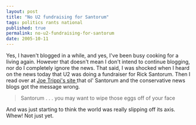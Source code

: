 ```yaml
---
layout: post
title: "No U2 fundraising for Santorum"
tags: politics rants national
published: true
permalink: no-u2-fundraising-for-santorum
date: 2005-10-11
---
```


Yes, I haven't blogged in a while, and yes, I've been busy cooking for a living again.  However that doesn't mean I don't intend to continue blogging, nor do I completely ignore the news.  That said, I was shocked when I heard on the news today that U2 was doing a fundraiser for Rick Santorum.  Then I read over at <a href="http://joetrippi.com">Joe Trippi's site </a> that ol' Santorum and the conservative news blogs got the message wrong.<blockquote>Santorum . . . you may want to wipe those eggs off of your face</blockquote>
And was just starting to think the world was really slipping off its axis. Whew!  Not just yet.
